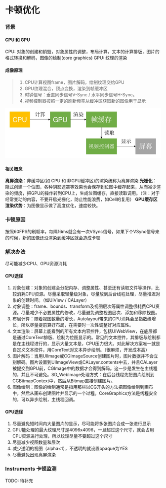 # 卡顿优化

### 背景
#### CPU 和 GPU
CPU: 对象的创建和销毁，对象属性的调整，布局计算，文本的计算排版，图片的格式转换和解码，图像的绘制(core graphics)
GPU: 纹理的渲染

#### 成像原理
> 1. CPU计算视图frame，图片解码，绘制纹理交给GPU
> 2. GPU纹理混合，顶点变换，渲染到帧缓冲区
> 3. 时钟信号：垂直同步信号V-Sync / 水平同步信号H-Sync。
> 4. 视频控制器按照一定的刷新频率从缓冲区获取新的图像用于显示

![成像原理](https://github.com/HHeFFFeng/Interview-iOS/blob/main/docs/media/16456699627636.jpg)

#### 相关概念
**离屏渲染**：非缓冲区(如 CPU 和 非GPU缓冲区)的渲染统称为离屏渲染
**光栅化**：隐式创建一个位图，各种阴影遮罩等效果也会保存到位图中缓存起来，从而减少渲染的频度，把GPU的操作转到CPU上，生成位图缓存，直接读取调用。（注：对于经常变动的内容，不要开启光栅化，防止性能浪费，如Cell的复用）
**GPU缓存区渲染优势**：为图像显示做了高度优化，速度较快。

### 卡顿原因
按照60FPS的刷帧率，每隔16ms就会有一次VSync信号，如果下个VSync信号来的时候，新的图像还没渲染到缓冲区就会造成卡顿

### 解决办法
尽可能减少CPU、GPU资源消耗

#### CPU途径
1. 对象创建：对象的创建会分配内存、调整属性、甚至还有读取文件等操作，比较消耗CPU资源。尽量采取轻量级对象，尽量放到后台线程处理，尽量推迟对象的创建时间。（如UIView / CALayer）
2. 对象调整：frame、bounds、transform及视图层次等属性调整很耗费CPU资源。尽量减少不必要属性的修改，尽量避免调整视图层次、添加和移除视图。
3. 布局计算：随着视图数量的增长，Autolayout带来的CPU消耗会呈指数级增长，所以尽量提前算好布局，在需要时一次性调整好对应属性。
4. 文本渲染：屏幕上能看到的所有文本内容控件，包括UIWebView，在底层都是通过CoreText排版、绘制为位图显示的。常见的文本控件，其排版与绘制都是在主线程进行的，显示大量文本是，CPU压力很大。对此解决方案唯一就是自定义文本控件，用CoreText对文本异步绘制。（很麻烦，开发成本高）
5. 图片解码：当用UIImage或CGImageSource创建图片时，图片数据并不会立刻解码。图片设置到UIImageView或CALayer.contents中去，并且CALayer被提交到GPU前，CGImage中的数据才会得到解码。这一步是发生在主线程的，并且不可避免。SD_WebImage处理方式：在后台线程先把图片绘制到CGBitmapContext中，然后从Bitmap直接创建图片。
6. 图像绘制：图像的绘制通常是指用那些以CG开头的方法把图像绘制到画布中，然后从画布创建图片并显示的一个过程。CoreGraphics方法是线程安全的，可以异步绘制，主线程回调。

#### GPU途径
1. 尽量避免短时间内大量图片的显示，尽可能将多张图片合成一张进行显示
2. GPU能处理的最大纹理尺寸是4096x4096，一旦超过这个尺寸，就会占用CPU资源进行处理，所以纹理尽量不要超过这个尺寸
3. 尽量减少视图数量和层次
4. 减少透明的视图（alpha<1），不透明的就设置opaque为YES
5. 尽量避免出现离屏渲染
 
### Instruments 卡顿监测
TODO: 待补充